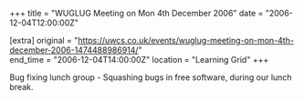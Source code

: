 +++
title = "WUGLUG Meeting on Mon 4th December 2006"
date = "2006-12-04T12:00:00Z"

[extra]
original = "https://uwcs.co.uk/events/wuglug-meeting-on-mon-4th-december-2006-1474488986914/"    
end_time = "2006-12-04T14:00:00Z"
location = "Learning Grid"
+++

Bug fixing lunch group - Squashing bugs in free software, during our lunch break.

